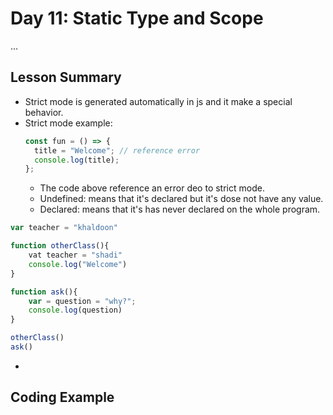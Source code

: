 # Day 11: Static Type and Scope

...

## Lesson Summary

- Strict mode is generated automatically in js and it make a special behavior.
- Strict mode example:
  ```javascript
  const fun = () => {
    title = "Welcome"; // reference error
    console.log(title);
  };
  ```
  - The code above reference an error deo to strict mode.
  - Undefined: means that it's declared but it's dose not have any value.
  - Declared: means that it's has never declared on the whole program.

```javascript
var teacher = "khaldoon"

function otherClass(){
    vat teacher = "shadi"
    console.log("Welcome")
}

function ask(){
    var = question = "why?";
    console.log(question)
}

otherClass()
ask()
```

-

## Coding Example

```javascript

```

<!-- #### My Solution

1. ### [TYPES AND COERCION EXERCISES](https://github.com/orjwan-alrajaby/gsg-expressjs-backend-training-2023/blob/main/learning-sprint-1/week3-day1-tasks/tasks.md)

```javascript

```

2. ### [TYPES AND COERCION EXERCISES](https://github.com/orjwan-alrajaby/gsg-expressjs-backend-training-2023/blob/main/learning-sprint-1/week3-day1-tasks/tasks.md)

```javascript

```

3. ### [TYPES AND COERCION EXERCISES](https://github.com/orjwan-alrajaby/gsg-expressjs-backend-training-2023/blob/main/learning-sprint-1/week3-day1-tasks/tasks.md)

```javascript

```

4. ### [TYPES AND COERCION EXERCISES](https://github.com/orjwan-alrajaby/gsg-expressjs-backend-training-2023/blob/main/learning-sprint-1/week3-day1-tasks/tasks.md)

```javascript

```

5. ### [TYPES AND COERCION EXERCISES](https://github.com/orjwan-alrajaby/gsg-expressjs-backend-training-2023/blob/main/learning-sprint-1/week3-day1-tasks/tasks.md)

```javascript

``` -->
